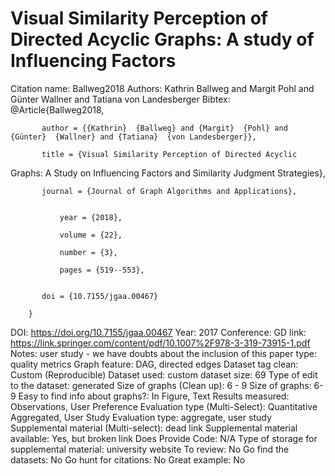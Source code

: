 # Visual Similarity Perception of Directed Acyclic Graphs: A study of Influencing Factors

Citation name: Ballweg2018
Authors: Kathrin Ballweg and Margit Pohl and Günter Wallner and Tatiana von Landesberger
Bibtex: @Article{Ballweg2018,

           author = {{Kathrin}  {Ballweg} and {Margit}  {Pohl} and {Günter}  {Wallner} and {Tatiana}  {von Landesberger}},

           title = {Visual Similarity Perception of Directed Acyclic 
Graphs: A Study on Influencing Factors and Similarity Judgment 
Strategies},

           journal = {Journal of Graph Algorithms and Applications},

        
               year = {2018},

               volume = {22},

               number = {3},

               pages = {519--553},

        
           doi = {10.7155/jgaa.00467}

        }
DOI: https://doi.org/10.7155/jgaa.00467
Year: 2017
Conference: GD
link: https://link.springer.com/content/pdf/10.1007%2F978-3-319-73915-1.pdf
Notes: user study - we have doubts about the inclusion of this
paper type: quality metrics
Graph feature: DAG, directed edges
Dataset tag clean: Custom (Reproducible)
Dataset used: custom
dataset size: 69
Type of edit to the dataset: generated
Size of graphs (Clean up): 6 - 9
Size of graphs: 6-9
Easy to find info about graphs?: In Figure, Text
Results measured: Observations, User Preference
Evaluation type (Multi-Select): Quantitative Aggregated, User Study
Evaluation type: aggregate, user study
Supplemental material (Multi-select): dead link
Supplemental material available: Yes, but broken link
Does Provide Code: N/A
Type of storage for supplemental material: university website
To review: No
Go find the datasets: No
Go hunt for citations: No
Great example: No